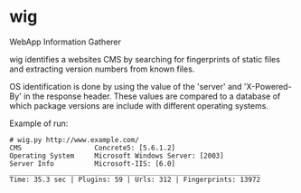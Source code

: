 wig
===

WebApp Information Gatherer


wig identifies a websites CMS by searching for fingerprints of static files and extracting version numbers from known files.

OS identification is done by using the value of the 'server' and 'X-Powered-By' in the response header. 
These values are compared to a database of which package versions are include with different operating systems.


Example of run:

```
# wig.py http://www.example.com/
CMS                  Concrete5: [5.6.1.2]
Operating System     Microsoft Windows Server: [2003]
Server Info          Microsoft-IIS: [6.0]
______________________________________________________________
Time: 35.3 sec | Plugins: 59 | Urls: 312 | Fingerprints: 13972
```

